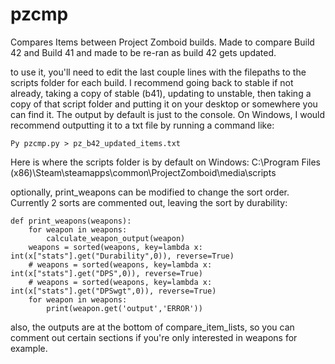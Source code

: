 # pzcmp
Compares Items between Project Zomboid builds. Made to compare Build 42 and Build 41 and made to be re-ran as build 42 gets updated.

to use it, you'll need to edit the last couple lines with the filepaths to the scripts folder for each build. I recommend going back to stable if not already, taking a copy of stable (b41), updating to unstable, then taking a copy of that script folder and putting it on your desktop or somewhere you can find it. The output by default is just to the console. On Windows, I would recommend outputting it to a txt file by running a command like:
```
Py pzcmp.py > pz_b42_updated_items.txt
```

Here is where the scripts folder is by default on Windows:
C:\Program Files (x86)\Steam\steamapps\common\ProjectZomboid\media\scripts

optionally, print_weapons can be modified to change the sort order. Currently 2 sorts are commented out, leaving the sort by durability:
```
def print_weapons(weapons):
    for weapon in weapons:
        calculate_weapon_output(weapon)
    weapons = sorted(weapons, key=lambda x: int(x["stats"].get("Durability",0)), reverse=True)
    # weapons = sorted(weapons, key=lambda x: int(x["stats"].get("DPS",0)), reverse=True)
    # weapons = sorted(weapons, key=lambda x: int(x["stats"].get("DPSwgt",0)), reverse=True)
    for weapon in weapons:
        print(weapon.get('output','ERROR'))
```

also, the outputs are at the bottom of compare_item_lists, so you can comment out certain sections if you're only interested in weapons for example.
